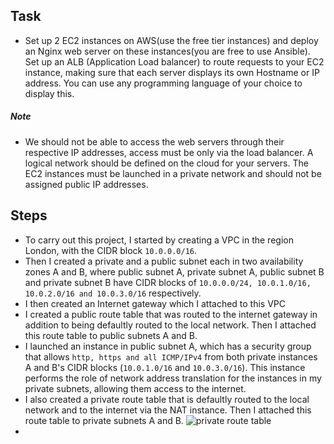 ## Task

- Set up 2 EC2 instances on AWS(use the free tier instances) and deploy an Nginx web server on these instances(you are free to use Ansible). Set up an ALB (Application Load balancer) to route requests to your EC2 instance, making sure that each server displays its own Hostname or IP address. You can use any programming language of your choice to display this. 
##### Note 
- We should not be able to access the web servers through their respective IP addresses, access must be only via the load balancer. A logical network should be defined on the cloud for your servers. The EC2 instances must be launched in a private network and should not be assigned public IP addresses. 



## Steps 

- To carry out this project, I started by creating a VPC in the region London, with the CIDR block `10.0.0.0/16`. 
- Then I created a private and a public subnet each in two availability zones A and B, where public subnet A, private subnet A, public subnet B and private subnet B have CIDR blocks of `10.0.0.0/24, 10.0.1.0/16, 10.0.2.0/16 and 10.0.3.0/16` respectively. 
- I then created an Internet gateway which I attached to this VPC  
- I created a public route table that was routed to the internet gateway in addition to being defaultly routed to the local network. Then I attached this route table to public subnets A and B. 
- I launched an instance in public subnet A, which has a security group that allows `http, https and all ICMP/IPv4` from both private instances A and B's CIDR blocks (`10.0.1.0/16` and `10.0.3.0/16`). This instance performs the role of network address translation for the instances in my private subnets, allowing them access to the internet.
- I also created a private route table that is defaultly routed to the local network and to the internet via the NAT instance. Then I attached this route table to private subnets A and B. 
![private route table]()
- 

